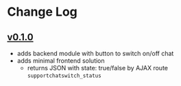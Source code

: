 # Change Log

## [v0.1.0](https://git.sc.uni-leipzig.de/ubl/bdd_dev/website/tx-supportchat-switch/-/tree/0.1.0)

* adds backend module with button to switch on/off chat
* adds minimal frontend solution
  * returns JSON with state: true/false by AJAX route ```supportchatswitch_status``` 